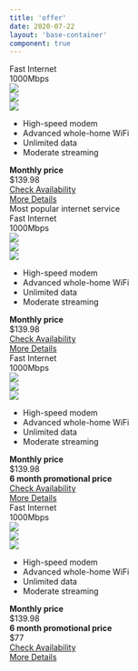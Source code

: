```yaml
---
title: 'offer'
date: 2020-07-22
layout: 'base-container'
component: true
---
```


<div class="py-6">
    <div class="row align-items-lg-end gx-5 gx-md-8 gy-6">
        <div class="col-sm-6 col-lg-4 col-xl-3">
            <div class="offer">
                <div class="offer-body">
                    <div class="offer-header">
                        <div class="offer-heading">Fast Internet</div>
                        <div class="offer-subheading font-weight-bold">1000Mbps</div>
                    </div>
                    <div class="offer-torso">
                        <div class="offer-icons">
                            <div class="row align-items-center justify-content-start gx-3">
                                <div class="col-auto">
                                    <div class="offer-icon">
                                        <img class="rounded-circle" src="https://dummyimage.com/54x54/b3b3b3/ffffff.png&text=icon" />
                                    </div>
                                </div>
                                <div class="col-auto">
                                    <div class="offer-icon">
                                        <img class="rounded-circle" src="https://dummyimage.com/54x54/b3b3b3/ffffff.png&text=icon" />
                                    </div>
                                </div>
                                <div class="col-auto">
                                    <div class="offer-icon">
                                        <img class="rounded-circle" src="https://dummyimage.com/54x54/b3b3b3/ffffff.png&text=icon" />
                                    </div>
                                </div>
                            </div>
                        </div>
                        <div class="offer-features ml-n2">
                            <ul class="fa-ul">
                                <li>
                                    <span class="fa-li">
                                        <i class="fas fa-check fa-sm"></i>
                                    </span>
                                    High-speed modem
                                </li>
                                <li>
                                    <span class="fa-li">
                                        <i class="fas fa-check fa-sm"></i>
                                    </span>
                                    Advanced whole-home WiFi
                                </li>
                                <li>
                                    <span class="fa-li">
                                        <i class="fas fa-check fa-sm"></i>
                                    </span>
                                    Unlimited data
                                </li>
                                <li>
                                    <span class="fa-li">
                                        <i class="fas fa-check fa-sm"></i>
                                    </span>
                                    Moderate streaming
                                </li>
                            </ul>    
                        </div>
                        <div class="offer-price offer-price-inactive">
                            <div>
                                <strong>Monthly price</strong>
                            </div>
                            <div class="text-decoration-line-through h5">$139.98</div>
                        </div>
                        <div class="offer-price">
                        </div>
                    </div>
                    <div class="offer-footer">
                        <div class="mb-2">
                            <a class="btn btn-primary btn-block" href="">Check Availability</a>
                        </div>
                        <div>
                            <a class="btn btn-link btn-block" href="">More Details</a>
                        </div>
                    </div>
                </div>
            </div>
        </div>
        <div class="col-sm-6 col-lg-4 col-xl-3">
            <div class="offer">
                <div class="offer-standout">
                    Most popular internet service
                </div>
                <div class="offer-body">
                    <div class="offer-header">
                        <div class="offer-heading">Fast Internet</div>
                        <div class="offer-subheading font-weight-bold">1000Mbps</div>
                    </div>
                    <div class="offer-torso">
                        <div class="offer-icons">
                            <div class="row align-items-center justify-content-start gx-3">
                                <div class="col-auto">
                                    <div class="offer-icon">
                                        <img class="rounded-circle" src="https://dummyimage.com/54x54/b3b3b3/ffffff.png&text=icon" />
                                    </div>
                                </div>
                                <div class="col-auto">
                                    <div class="offer-icon">
                                        <img class="rounded-circle" src="https://dummyimage.com/54x54/b3b3b3/ffffff.png&text=icon" />
                                    </div>
                                </div>
                                <div class="col-auto">
                                    <div class="offer-icon">
                                        <img class="rounded-circle" src="https://dummyimage.com/54x54/b3b3b3/ffffff.png&text=icon" />
                                    </div>
                                </div>
                            </div>
                        </div>
                        <div class="offer-features ml-n2">
                            <ul class="fa-ul">
                                <li>
                                    <span class="fa-li">
                                        <i class="fas fa-check fa-sm"></i>
                                    </span>
                                    High-speed modem
                                </li>
                                <li>
                                    <span class="fa-li">
                                        <i class="fas fa-check fa-sm"></i>
                                    </span>
                                    Advanced whole-home WiFi
                                </li>
                                <li>
                                    <span class="fa-li">
                                        <i class="fas fa-check fa-sm"></i>
                                    </span>
                                    Unlimited data
                                </li>
                                <li>
                                    <span class="fa-li">
                                        <i class="fas fa-check fa-sm"></i>
                                    </span>
                                    Moderate streaming
                                </li>
                            </ul>    
                        </div>
                        <div class="offer-price offer-price-inactive">
                            <div>
                                <strong>Monthly price</strong>
                            </div>
                            <div class="text-decoration-line-through h5">$139.98</div>
                        </div>
                        <div class="offer-price">
                        </div>
                    </div>
                    <div class="offer-footer">
                        <div class="mb-2">
                            <a class="btn btn-primary btn-block" href="">Check Availability</a>
                        </div>
                        <div>
                            <a class="btn btn-link btn-block" href="">More Details</a>
                        </div>
                    </div>
                </div>
            </div>
        </div>
        <div class="col-sm-6 col-lg-4 col-xl-3">
            <div class="offer">
                <div class="offer-body">
                    <div class="offer-header">
                        <div class="offer-heading">Fast Internet</div>
                        <div class="offer-subheading font-weight-bold">1000Mbps</div>
                    </div>
                    <div class="offer-torso">
                        <div class="offer-icons">
                            <div class="row align-items-center justify-content-start gx-3">
                                <div class="col-auto">
                                    <div class="offer-icon">
                                        <img class="rounded-circle" src="https://dummyimage.com/54x54/b3b3b3/ffffff.png&text=icon" />
                                    </div>
                                </div>
                                <div class="col-auto">
                                    <div class="offer-icon">
                                        <img class="rounded-circle" src="https://dummyimage.com/54x54/b3b3b3/ffffff.png&text=icon" />
                                    </div>
                                </div>
                                <div class="col-auto">
                                    <div class="offer-icon">
                                        <img class="rounded-circle" src="https://dummyimage.com/54x54/b3b3b3/ffffff.png&text=icon" />
                                    </div>
                                </div>
                            </div>
                        </div>
                        <div class="offer-features ml-n2">
                            <ul class="fa-ul">
                                <li>
                                    <span class="fa-li">
                                        <i class="fas fa-check fa-sm"></i>
                                    </span>
                                    High-speed modem
                                </li>
                                <li>
                                    <span class="fa-li">
                                        <i class="fas fa-check fa-sm"></i>
                                    </span>
                                    Advanced whole-home WiFi
                                </li>
                                <li>
                                    <span class="fa-li">
                                        <i class="fas fa-check fa-sm"></i>
                                    </span>
                                    Unlimited data
                                </li>
                                <li>
                                    <span class="fa-li">
                                        <i class="fas fa-check fa-sm"></i>
                                    </span>
                                    Moderate streaming
                                </li>
                            </ul>    
                        </div>
                        <div class="offer-price offer-price-inactive">
                            <div>
                                <strong>Monthly price</strong>
                            </div>
                            <div class="text-decoration-line-through h5">$139.98</div>
                        </div>
                        <div class="offer-price">
                            <div>
                                <strong>6 month promotional price</strong>
                            </div>
                        </div>
                    </div>
                    <div class="offer-footer">
                        <div class="mb-2">
                            <a class="btn btn-primary btn-block" href="">Check Availability</a>
                        </div>
                        <div>
                            <a class="btn btn-link btn-block" href="">More Details</a>
                        </div>
                    </div>
                </div>
            </div>
        </div>
        <div class="col-sm-6 col-lg-4 col-xl-3">
            <div class="offer">
                <div class="offer-body">
                    <div class="offer-header">
                        <div class="offer-heading">Fast Internet</div>
                        <div class="offer-subheading font-weight-bold">1000Mbps</div>
                    </div>
                    <div class="offer-torso">
                        <div class="offer-icons">
                            <div class="row align-items-center justify-content-start gx-3">
                                <div class="col-auto">
                                    <div class="offer-icon">
                                        <img class="rounded-circle" src="https://dummyimage.com/54x54/b3b3b3/ffffff.png&text=icon" />
                                    </div>
                                </div>
                                <div class="col-auto">
                                    <div class="offer-icon">
                                        <img class="rounded-circle" src="https://dummyimage.com/54x54/b3b3b3/ffffff.png&text=icon" />
                                    </div>
                                </div>
                                <div class="col-auto">
                                    <div class="offer-icon">
                                        <img class="rounded-circle" src="https://dummyimage.com/54x54/b3b3b3/ffffff.png&text=icon" />
                                    </div>
                                </div>
                            </div>
                        </div>
                        <div class="offer-features ml-n2">
                            <ul class="fa-ul">
                                <li>
                                    <span class="fa-li">
                                        <i class="fas fa-check fa-sm"></i>
                                    </span>
                                    High-speed modem
                                </li>
                                <li>
                                    <span class="fa-li">
                                        <i class="fas fa-check fa-sm"></i>
                                    </span>
                                    Advanced whole-home WiFi
                                </li>
                                <li>
                                    <span class="fa-li">
                                        <i class="fas fa-check fa-sm"></i>
                                    </span>
                                    Unlimited data
                                </li>
                                <li>
                                    <span class="fa-li">
                                        <i class="fas fa-check fa-sm"></i>
                                    </span>
                                    Moderate streaming
                                </li>
                            </ul>    
                        </div>
                        <div class="offer-price offer-price-inactive">
                            <div>
                                <strong>Monthly price</strong>
                            </div>
                            <div class="text-decoration-line-through h5">$139.98</div>
                        </div>
                        <div class="offer-price">
                            <div class="mb-3 fz-sm">
                                <strong>6 month promotional price</strong>
                            </div>
                            <div class="pricetag">
                                <div class="pricetag-body">
                                    <div class="pricetag-price d-flex align-items-end">
                                        <div class="pricetag-figure display-4 font-weight-bold">
                                            $77
                                        </div>
                                        <div class="pricetag-tooltip">
                                            <a class="link-primary" tabindex="0" role="button" data-toggle="popover" data-trigger="focus" title="Dismissible popover" data-content="And here's some amazing content. It's very engaging. Right?"><i class="fas fa-info-circle"></i></a>
                                        </div>
                                    </div>
                                </div>
                            </div>
                        </div>
                    </div>
                    <div class="offer-footer">
                        <div class="mb-2">
                            <a class="btn btn-primary btn-block" href="">Check Availability</a>
                        </div>
                        <div>
                            <a class="btn btn-link btn-block" href="">More Details</a>
                        </div>
                    </div>
                </div>
            </div>
        </div>
    </div>
</div>
